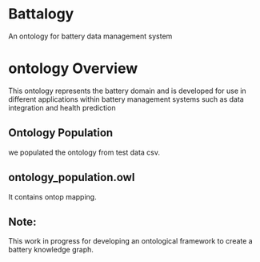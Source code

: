 # Battalogy
An ontology for battery data management system

# ontology Overview
This ontology represents the battery domain and is developed for use in different applications within battery management systems such as data integration and health prediction

## Ontology Population
we populated the ontology from test data csv.

## ontology_population.owl 
It contains ontop mapping.

## Note:
This work in progress for developing an ontological framework to create a battery knowledge graph. 
